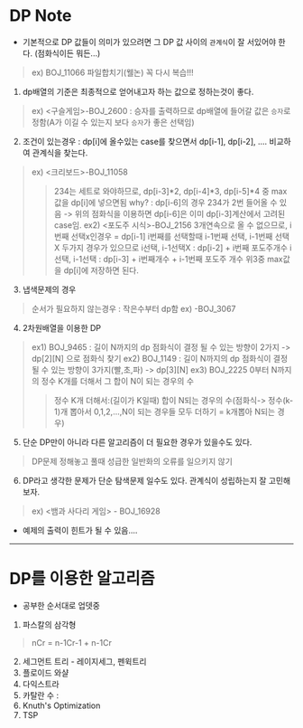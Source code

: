 # DP Note
* 기본적으로 DP 값들이 의미가 있으려면 그 DP 값 사이의 `관계식`이 잘 서있어야 한다. (점화식이든 뭐든...)
> ex) BOJ_11066 파일합치기(웰논) 꼭 다시 복습!!!

1. dp배열의 기준은 최종적으로 얻어내고자 하는 값으로 정하는것이 좋다.
> ex) <구슬게임>-BOJ_2600 : 승자를 출력하므로 dp배열에 들어갈 값은 `승자`로 정함(A가 이길 수 있는지 보다 `승자`가 좋은 선택임)

2. 조건이 있는경우 : dp[i]에 올수있는 case를 찾으면서 dp[i-1], dp[i-2], .... 비교하여 관계식을 찾는다.
> ex) <크리보드>-BOJ_11058
>> 234는 세트로 와야하므로, dp[i-3]*2, dp[i-4]*3, dp[i-5]*4 중 max값을 dp[i]에 넣으면됨
>> why? : dp[i-6]의 경우 234가 2번 들어올 수 있음 -> 위의 점화식을 이용하면 dp[i-6]은 이미 dp[i-3]계산에서 고려된 case임.
> ex2) <포도주 시식>-BOJ_2156
>> 3개연속으로 올 수 없으므로, i번째 선택x인경우 = dp[i-1]
>> i번째를 선택할때 i-1번째 선택, i-1번째 선택X 두가지 경우가 있으므로
>> i선택, i-1선택X : dp[i-2] + i번째 포도주개수
>> i선택, i-1선택 : dp[i-3] + i번째개수 + i-1번째 포도주 개수
>> 위3중 max값을 dp[i]에 저장하면 된다.

3. 냅색문제의 경우
> 순서가 필요하지 않는경우 : 작은수부터 dp함 ex) <Coins>-BOJ_3067

4. 2차원배열을 이용한 DP
> ex1) BOJ_9465 : 길이 N까지의 dp 점화식이 결정 될 수 있는 방향이 2가지 -> dp[2][N] 으로 점화식 찾기
> ex2) BOJ_1149 : 길이 N까지의 dp 점화식이 결정 될 수 있는 방향이 3가지(빨,초,파) -> dp[3][N]
> ex3) BOJ_2225 0부터 N까지의 정수 K개를 더해서 그 합이 N이 되는 경우의 수
>> 정수 K개 더해서:(길이가 K일때) 합이 N되는 경우의 수(점화식-> 정수(k-1)개 뽑아서 0,1,2,...,N이 되는 경우들 모두 더하기 = k개뽑아 N되는 경우)

5. 단순 DP만이 아니라 다른 알고리즘이 더 필요한 경우가 있을수도 있다.
> DP문제 정해놓고 풀때 성급한 일반화의 오류를 일으키지 않기

6. DP라고 생각한 문제가 단순 탐색문제 일수도 있다. 관계식이 성립하는지 잘 고민해보자.
> ex) <뱀과 사다리 게임> -  BOJ_16928


* 예제의 출력이 힌트가 될 수 있음....


********************************************************************************************************

# DP를 이용한 알고리즘
* 공부한 순서대로 업뎃중

1. 파스칼의 삼각형
> nCr = n-1Cr-1 + n-1Cr

2. 세그먼트 트리 - 레이지세그, 펜윅트리
3. 플로이드 와샬
4. 다익스트라
5. 카탈란 수 : 
6. Knuth's Optimization
7. TSP

